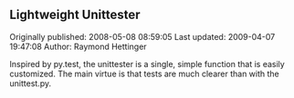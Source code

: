 ## Lightweight Unittester

Originally published: 2008-05-08 08:59:05
Last updated: 2009-04-07 19:47:08
Author: Raymond Hettinger

Inspired by py.test, the unittester is a single, simple function that is easily customized.  The main virtue is that tests are much clearer than with the unittest.py.